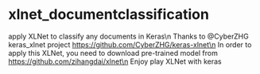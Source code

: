 # xlnet_documentclassification
apply XLNet to classify any documents in Keras\n
Thanks to @CyberZHG keras_xlnet project https://github.com/CyberZHG/keras-xlnet\n
In order to apply this XLNet, you need to download pre-trained model from https://github.com/zihangdai/xlnet\n
Enjoy play XLNet with keras
